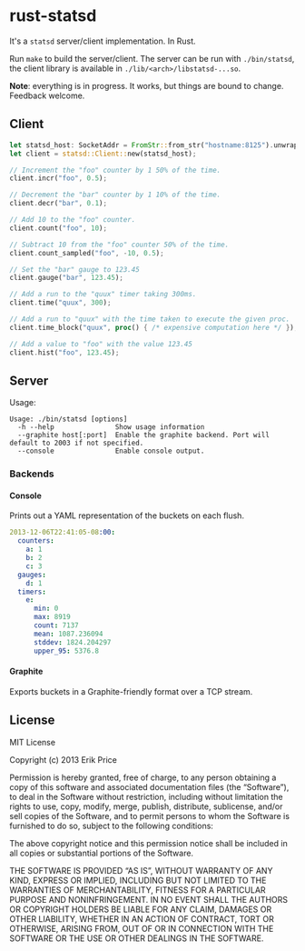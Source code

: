 rust-statsd
===========

It's a `statsd` server/client implementation. In Rust.

Run `make` to build the server/client. The server can be run with
`./bin/statsd`, the client library is available in
`./lib/<arch>/libstatsd-...so`.

**Note**: everything is in progress. It works, but things are bound to
  change. Feedback welcome.

Client
------

```rust
let statsd_host: SocketAddr = FromStr::from_str("hostname:8125").unwrap();
let client = statsd::Client::new(statsd_host);

// Increment the "foo" counter by 1 50% of the time.
client.incr("foo", 0.5);

// Decrement the "bar" counter by 1 10% of the time.
client.decr("bar", 0.1);

// Add 10 to the "foo" counter.
client.count("foo", 10);

// Subtract 10 from the "foo" counter 50% of the time.
client.count_sampled("foo", -10, 0.5);

// Set the "bar" gauge to 123.45
client.gauge("bar", 123.45);

// Add a run to the "quux" timer taking 300ms.
client.time("quux", 300);

// Add a run to "quux" with the time taken to execute the given proc.
client.time_block("quux", proc() { /* expensive computation here */ });

// Add a value to "foo" with the value 123.45
client.hist("foo", 123.45);
```

Server
------

Usage:

```
Usage: ./bin/statsd [options]
  -h --help               Show usage information
  --graphite host[:port]  Enable the graphite backend. Port will default to 2003 if not specified.
  --console               Enable console output.
```

### Backends

#### Console
Prints out a YAML representation of the buckets on each flush.
```yaml
2013-12-06T22:41:05-08:00:
  counters:
    a: 1
    b: 2
    c: 3
  gauges:
    d: 1
  timers:
    e:
      min: 0
      max: 8919
      count: 7137
      mean: 1087.236094
      stddev: 1824.204297
      upper_95: 5376.8
```

#### Graphite
Exports buckets in a Graphite-friendly format over a TCP stream.

License
-------
MIT License

Copyright (c) 2013 Erik Price

Permission is hereby granted, free of charge, to any person obtaining a copy of
this software and associated documentation files (the “Software”), to deal in
the Software without restriction, including without limitation the rights to
use, copy, modify, merge, publish, distribute, sublicense, and/or sell copies
of the Software, and to permit persons to whom the Software is furnished to do
so, subject to the following conditions:

The above copyright notice and this permission notice shall be included in all
copies or substantial portions of the Software.

THE SOFTWARE IS PROVIDED “AS IS”, WITHOUT WARRANTY OF ANY KIND, EXPRESS OR
IMPLIED, INCLUDING BUT NOT LIMITED TO THE WARRANTIES OF MERCHANTABILITY,
FITNESS FOR A PARTICULAR PURPOSE AND NONINFRINGEMENT. IN NO EVENT SHALL THE
AUTHORS OR COPYRIGHT HOLDERS BE LIABLE FOR ANY CLAIM, DAMAGES OR OTHER
LIABILITY, WHETHER IN AN ACTION OF CONTRACT, TORT OR OTHERWISE, ARISING FROM,
OUT OF OR IN CONNECTION WITH THE SOFTWARE OR THE USE OR OTHER DEALINGS IN THE
SOFTWARE.
